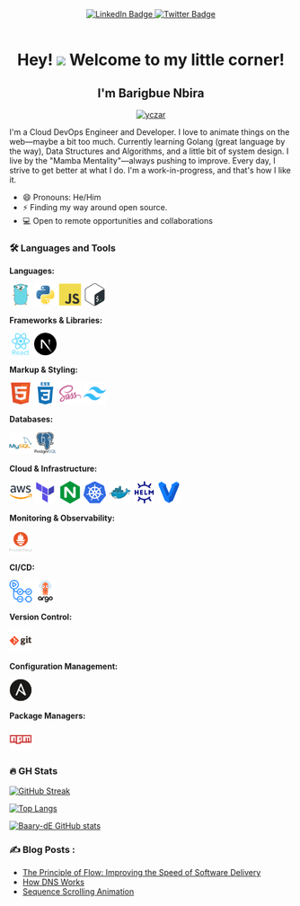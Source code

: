 
<div align="center" id="badges">
  <a href="https://www.linkedin.com/in/barigbue-nbira-454700192/">
    <img src="https://img.shields.io/badge/LinkedIn-blue?style=for-the-badge&logo=linkedin&logoColor=white" alt="LinkedIn Badge"/>
  </a>
  <a href="https://x.com/Barigbue_Nbira">
    <img src="https://img.shields.io/badge/Twitter-blue?style=for-the-badge&logo=twitter&logoColor=white" alt="Twitter Badge"/>
  </a>
</div>

<div align="center">
    <img src="https://komarev.com/ghpvc/?username=Barry-dE&style=flat-square&color=blue" alt=""/>
</div>

<h1 align="center"> Hey! <img src="https://media.giphy.com/media/hvRJCLFzcasrR4ia7z/giphy.gif" width="30px"/>  Welcome to my little corner!</h1>
<h2 align="center">  I'm Barigbue Nbira </h2>
<p align="center"> <a href="https://github.com/ryo-ma/github-profile-trophy"><img src="https://github-profile-trophy.vercel.app/?username=Barry-dE&theme=onedark" alt="yczar" /></a> </p>

I'm a Cloud DevOps Engineer and Developer. I love to animate things on the web—maybe a bit too much. Currently learning Golang (great language by the way), Data Structures and Algorithms, and a little bit of system design.
I live by the "Mamba Mentality"—always pushing to improve. Every day, I strive to get better at what I do. I'm a work-in-progress, and that's how I like it. 

- 😄 Pronouns: He/Him
- ⚡ Finding my way around open source.
- 💻 Open to remote  opportunities and collaborations

### :hammer_and_wrench: Languages and Tools


<div>
  <!-- Languages -->
  <p><strong>Languages:</strong></p>
    <img src="https://github.com/devicons/devicon/blob/master/icons/go/go-original.svg" title="Go" alt="Go" width="40" height="40"/> 
   <img src="https://github.com/devicons/devicon/blob/master/icons/python/python-original.svg" title="Python" alt="Python" width="40" height="40"/> 
    <img src="https://github.com/devicons/devicon/blob/master/icons/javascript/javascript-original.svg" title="JavaScript" alt="JavaScript" width="40" height="40"/>
    <img src="https://github.com/devicons/devicon/blob/master/icons/bash/bash-original.svg" title="Bash" alt="Bash" width="40" height="40"/> 

<br/>
  <!-- Frameworks & Libraries -->
  <p><strong>Frameworks & Libraries:</strong></p> 
    <img src="https://github.com/devicons/devicon/blob/master/icons/react/react-original-wordmark.svg" title="React" alt="React" width="40" height="40"/> 
    <img src="https://github.com/devicons/devicon/blob/master/icons/nextjs/nextjs-original.svg" title="NextJS" alt="Next" width="40" height="40"/> 
  </br>

  <!-- Markup & Styling -->
  <p><strong>Markup & Styling:</strong></p> 
    <img src="https://github.com/devicons/devicon/blob/master/icons/html5/html5-original.svg" title="HTML5" alt="HTML" width="40" height="40"/> 
    <img src="https://github.com/devicons/devicon/blob/master/icons/css3/css3-plain-wordmark.svg" title="CSS3" alt="CSS" width="40" height="40"/> 
    <img src="https://github.com/devicons/devicon/blob/master/icons/sass/sass-original.svg" title="Sass" alt="Sass" width="40" height="40"/> 
    <img src="https://github.com/devicons/devicon/blob/master/icons/tailwindcss/tailwindcss-original.svg" title="TailwindCss" alt="TailwindCss" width="40" height="40"/> 

<br/>
  <!-- Databases -->
  <p><strong>Databases:</strong></p> 
    <img src="https://github.com/devicons/devicon/blob/master/icons/mysql/mysql-original-wordmark.svg" title="MySQL" alt="MySQL" width="40" height="40"/>
    <img src="https://github.com/devicons/devicon/blob/master/icons/postgresql/postgresql-original-wordmark.svg" title="PostgreSQL" alt="PostgreSQL" width="40" height="40"/> 
  
<br/>
  <!-- Cloud & Infrastructure -->
  <p><strong>Cloud & Infrastructure:</strong></p> 
    <img src="https://github.com/devicons/devicon/blob/master/icons/amazonwebservices/amazonwebservices-original-wordmark.svg" title="AWS" alt="AWS" width="40" height="40"/>  
    <img src="https://github.com/devicons/devicon/blob/master/icons/terraform/terraform-original.svg" title="Terraform" alt="Terraform" width="40" height="40"/> 
    <img src="https://github.com/devicons/devicon/blob/master/icons/nginx/nginx-original.svg" title="Nginx" alt="Nginx" width="40" height="40"/> 
    <img src="https://github.com/devicons/devicon/blob/master/icons/kubernetes/kubernetes-plain.svg" title="Kubernetes" alt="Kubernetes" width="40" height="40"/> 
    <img src="https://github.com/devicons/devicon/blob/master/icons/docker/docker-original.svg" title="Docker" alt="Docker" width="40" height="40"/> 
    <img src="https://github.com/devicons/devicon/blob/master/icons/helm/helm-original.svg" title="Helm" alt="Helm" width="40" height="40"/> 
    <img src="https://github.com/devicons/devicon/blob/master/icons/vagrant/vagrant-original.svg" title="Vagrant" alt="Vagrant" width="40" height="40"/> 
<br/>

  <!-- Monitoring & Observability -->
  <p><strong>Monitoring & Observability:</strong></p> 
    <img src="https://github.com/devicons/devicon/blob/master/icons/prometheus/prometheus-original-wordmark.svg" title="Prometheus" alt="Prometheus" width="40" height="40"/> 
  
<br/>
  <!-- CI/CD -->
  <p><strong>CI/CD:</strong></p> 
    <img src="https://github.com/devicons/devicon/blob/master/icons/githubactions/githubactions-plain.svg" title="GitHub Actions" alt="GitHub Actions" width="40" height="40"/> 
    <img src="https://github.com/devicons/devicon/blob/master/icons/argocd/argocd-original-wordmark.svg" title="ArgoCD" alt="ArgoCD" width="40" height="40"/> 
  
<br/>
  <!-- Version Control -->
  <p><strong>Version Control:</strong></p> 
    <img src="https://github.com/devicons/devicon/blob/master/icons/git/git-original-wordmark.svg" title="Git" alt="Git" width="40" height="40"/> 
  <br/>

  <!-- Configuration Management & Automation -->
  <p><strong>Configuration Management:</strong></p> 
    <img src="https://github.com/devicons/devicon/blob/master/icons/ansible/ansible-original.svg" title="Ansible" alt="Ansible" width="40" height="40"/> 

  
<br/>
  <!-- Package Managers -->
  <p><strong>Package Managers:</strong></p> 
    <img src="https://github.com/devicons/devicon/blob/master/icons/npm/npm-original-wordmark.svg" title="NPM" alt="NPM" width="40" height="40"/> 

</div>


### :fire: GH Stats
[![GitHub Streak](https://streak-stats.demolab.com/?usernameBarry-dE=DenverCoder1)](https://git.io/streak-stats)

[![Top Langs](https://github-readme-stats.vercel.app/api/top-langs/?username=Barry-dE&layout=compact&theme=vision-friendly-dark)](https://github.com/anuraghazra/github-readme-stats)



[![Baary-dE GitHub stats](https://github-readme-stats.vercel.app/api?username=Barry-dE&count_private=true&show_icons=true&theme=radical&hide_border=true)](#!)

### :writing_hand: Blog Posts :

<!-- BLOG-POST-LIST:START -->
- [The Principle of Flow: Improving the Speed of Software Delivery](https://dev.to/pipscript/improving-the-speed-of-software-delivery-from-development-to-end-users-11n4)
- [How DNS Works](https://pipscript.hashnode.dev/dns-understanding-how-the-internets-address-book-works#clkw94ver01vv7invbpnt1qav)
- [Sequence Scrolling Animation](https://dev.to/pipscript/creating-a-png-sequence-animation-using-react-and-scss-k71)
